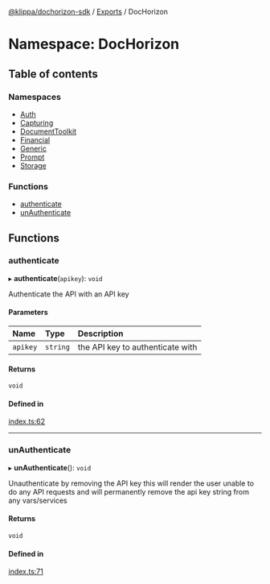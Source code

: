 [@klippa/dochorizon-sdk](../README.md) / [Exports](../modules.md) / DocHorizon

# Namespace: DocHorizon

## Table of contents

### Namespaces

- [Auth](DocHorizon.Auth.md)
- [Capturing](DocHorizon.Capturing.md)
- [DocumentToolkit](DocHorizon.DocumentToolkit.md)
- [Financial](DocHorizon.Financial.md)
- [Generic](DocHorizon.Generic.md)
- [Prompt](DocHorizon.Prompt.md)
- [Storage](DocHorizon.Storage.md)

### Functions

- [authenticate](DocHorizon.md#authenticate)
- [unAuthenticate](DocHorizon.md#unauthenticate)

## Functions

### authenticate

▸ **authenticate**(`apikey`): `void`

Authenticate the API with an API key

#### Parameters

| Name | Type | Description |
| :------ | :------ | :------ |
| `apikey` | `string` | the API key to authenticate with |

#### Returns

`void`

#### Defined in

[index.ts:62](https://github.com/klippa-app/js-dochorizon-sdk/blob/205a2fd/index.ts#L62)

___

### unAuthenticate

▸ **unAuthenticate**(): `void`

Unauthenticate by removing the API key
this will render the user unable to do any API requests
and will permanently remove the api key string from any vars/services

#### Returns

`void`

#### Defined in

[index.ts:71](https://github.com/klippa-app/js-dochorizon-sdk/blob/205a2fd/index.ts#L71)
